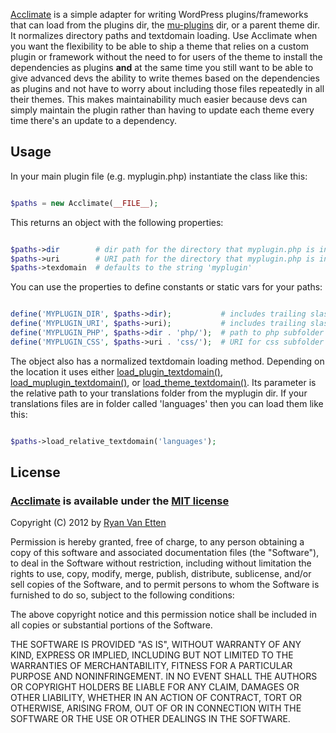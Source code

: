 [Acclimate](https://github.com/ryanve/acclimate) is a simple adapter for writing WordPress plugins/frameworks that can load from the plugins dir, the [mu-plugins](http://codex.wordpress.org/Must_Use_Plugins) dir, or a parent theme dir. It normalizes directory paths and textdomain loading. Use Acclimate when you want the flexibility to be able to ship a theme that relies on a custom plugin or framework without the need to for users of the theme to install the dependencies as plugins **and** at the same time you still want to be able to give advanced devs the ability to write themes based on the dependencies as plugins and not have to worry about including those files repeatedly in all their themes. This makes maintainability much easier because devs can simply maintain the plugin rather than having to update each theme every time there's an update to a dependency.

## Usage

In your main plugin file (e.g. myplugin.php) instantiate the class like this:

```php

$paths = new Acclimate(__FILE__);
```

This returns an object with the following properties:

```php

$paths->dir        # dir path for the directory that myplugin.php is in
$paths->uri        # URI path for the directory that myplugin.php is in
$paths->texdomain  # defaults to the string 'myplugin'
```

You can use the properties to define constants or static vars for your paths:

```php

define('MYPLUGIN_DIR', $paths->dir);           # includes trailing slash
define('MYPLUGIN_URI', $paths->uri);           # includes trailing slash
define('MYPLUGIN_PHP', $paths->dir . 'php/');  # path to php subfolder
define('MYPLUGIN_CSS', $paths->uri . 'css/');  # URI for css subfolder
```

The object also has a normalized textdomain loading method. Depending on the location it uses either [load_plugin_textdomain()](http://codex.wordpress.org/Function_Reference/load_plugin_textdomain), [load_muplugin_textdomain()](http://codex.wordpress.org/WPMU_Functions/load_muplugin_textdomain), or [load_theme_textdomain()](http://codex.wordpress.org/Function_Reference/load_theme_textdomain). Its parameter is the relative path to your translations folder from the myplugin dir. If your translations files are in folder called 'languages' then you can load them like this:

```php

$paths->load_relative_textdomain('languages');
```

## License

### [Acclimate](https://github.com/ryanve/acclimate) is available under the [MIT license](http://en.wikipedia.org/wiki/MIT_License)

Copyright (C) 2012 by [Ryan Van Etten](https://github.com/ryanve)

Permission is hereby granted, free of charge, to any person obtaining a copy
of this software and associated documentation files (the "Software"), to deal
in the Software without restriction, including without limitation the rights
to use, copy, modify, merge, publish, distribute, sublicense, and/or sell
copies of the Software, and to permit persons to whom the Software is
furnished to do so, subject to the following conditions:

The above copyright notice and this permission notice shall be included in
all copies or substantial portions of the Software.

THE SOFTWARE IS PROVIDED "AS IS", WITHOUT WARRANTY OF ANY KIND, EXPRESS OR
IMPLIED, INCLUDING BUT NOT LIMITED TO THE WARRANTIES OF MERCHANTABILITY,
FITNESS FOR A PARTICULAR PURPOSE AND NONINFRINGEMENT. IN NO EVENT SHALL THE
AUTHORS OR COPYRIGHT HOLDERS BE LIABLE FOR ANY CLAIM, DAMAGES OR OTHER
LIABILITY, WHETHER IN AN ACTION OF CONTRACT, TORT OR OTHERWISE, ARISING FROM,
OUT OF OR IN CONNECTION WITH THE SOFTWARE OR THE USE OR OTHER DEALINGS IN
THE SOFTWARE.